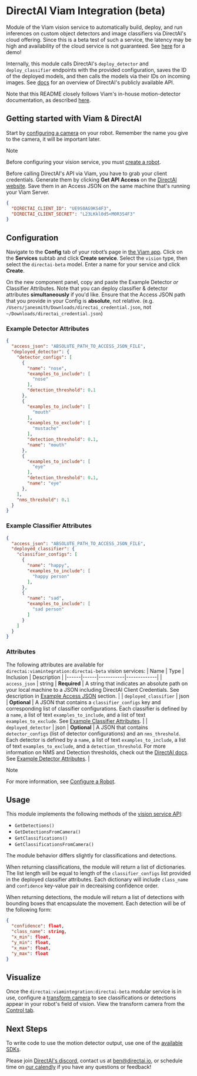# DirectAI Viam Integration (beta)
Module of the Viam vision service to automatically build, deploy, and run inferences on custom object detectors and image classifiers via DirectAI's cloud offering. Since this is a beta test of such a service, the latency may be high and availability of the cloud service is not guaranteed. See [here](https://www.loom.com/share/08d15df72eb5443ea0315e3d03cf6486?sid=1451ba1e-13f9-4f75-9cf8-63074f66f29e) for a demo!

Internally, this module calls DirectAI's `deploy_detector` and `deploy_classifier` endpoints with the provided configuration, saves the ID of the deployed models, and then calls the models via their IDs on incoming images. See [docs](https://api.alpha.directai.io/docs) for an overview of DirectAI's publicly available API.

Note that this README closely follows Viam's in-house motion-detector documentation, as described [here](https://github.com/viam-labs/motion-detector/).

## Getting started with Viam & DirectAI

Start by [configuring a camera](https://docs.viam.com/components/camera/webcam/) on your robot. Remember the name you give to the camera, it will be important later.
> [!NOTE]  
> Before configuring your vision service, you must [create a robot](https://docs.viam.com/manage/fleet/robots/#add-a-new-robot).

Before calling DirectAI's API via Viam, you have to grab your client credentials. Generate them by clicking **Get API Access** on the [DirectAI website](https://directai.io/). Save them in an Access JSON on the same machine that's running your Viam Server.
```json
{
  "DIRECTAI_CLIENT_ID": "UE9S0AG9KS4F3",
  "DIRECTAI_CLIENT_SECRET": "L23LKkl0d5<M0R3S4F3"
}
```

## Configuration

Navigate to the **Config** tab of your robot’s page in [the Viam app](https://app.viam.com/). Click on the **Services** subtab and click **Create service**. Select the `vision` type, then select the `directai-beta` model. Enter a name for your service and click **Create**.

On the new component panel, copy and paste the Example Detector *or* Classifier Attributes. Note that you can deploy classifier & detector attributes **simultaneously** if you'd like. Ensure that the Access JSON path that you provide in your Config is **absolute**, not relative. (e.g. `/Users/janesmith/Downloads/directai_credential.json`, not `~/Downloads/directai_credential.json`)

### Example Detector Attributes

```json
{
  "access_json": "ABSOLUTE_PATH_TO_ACCESS_JSON_FILE",
  "deployed_detector": {
    "detector_configs": [
      {
        "name": "nose",
        "examples_to_include": [
          "nose"
        ],
        "detection_threshold": 0.1
      },
      {
        "examples_to_include": [
          "mouth"
        ],
        "examples_to_exclude": [
          "mustache"
        ],
        "detection_threshold": 0.1,
        "name": "mouth"
      },
      {
        "examples_to_include": [
          "eye"
        ],
        "detection_threshold": 0.1,
        "name": "eye"
      },
    ],
    "nms_threshold": 0.1
  }
}
```

### Example Classifier Attributes

```json
{
  "access_json": "ABSOLUTE_PATH_TO_ACCESS_JSON_FILE",
  "deployed_classifier": {
    "classifier_configs": [
      {
        "name": "happy",
        "examples_to_include": [
          "happy person"
        ],
      },
      {
        "name": "sad",
        "examples_to_include": [
          "sad person"
        ]
      }
    ]
  }
}
```



### Attributes

The following attributes are available for `directai:viamintegration:directai-beta` vision services:
| Name | Type | Inclusion | Description |
|------|------|-----------|-------------|
| `access_json` | string | **Required** | A string that indicates an absolute path on your local machine to a JSON including DirectAI Client Credentials. See description in [Example Access JSON](#example-access-json) section. |
| `deployed_classifier` | json | **Optional** | A JSON that contains a `classifier_configs` key and corresponding list of classifier configurations. Each classifier is defined by a `name`, a list of text `examples_to_include`, and a list of text `examples_to_exclude`. See [Example Classifier Attributes](#example-classifier-attributes). |
| `deployed_detector` | json | **Optional** | A JSON that contains `detector_configs` (list of detector configurations) and an `nms_threshold`. Each detector is defined by a `name`, a list of text `examples_to_include`, a list of text `examples_to_exclude`, and a `detection_threshold`. For more information on NMS and Detection thresholds, check out the [DirectAI docs](https://api.alpha.directai.io/docs#/). See [Example Detector Attributes](#example-detector-attributes). |

> [!NOTE]  
> For more information, see [Configure a Robot](https://docs.viam.com/manage/configuration/).

## Usage

This module implements the following methods of the [vision service API](https://docs.viam.com/services/vision/#api):
  * `GetDetections()`
  * `GetDetectionsFromCamera()`
  * `GetClassifications()`
  * `GetClassificationsFromCamera()`

The module behavior differs slightly for classifications and detections.

When returning classifications, the module will return a list of dictionaries. The list length will be equal to length of the `classifier_configs` list provided in the deployed classifier attributes. Each dictionary will include `class_name` and `confidence` key-value pair in decreaising confidence order.

When returning detections, the module will return a list of detections with bounding boxes that encapsulate the movement. Each detection will be of the following form:
```json
{
  "confidence": float,
  "class_name": string,
  "x_min": float,
  "y_min": float,
  "x_max": float,
  "y_max": float
}
```

## Visualize
Once the `directai:viamintegration:directai-beta` modular service is in use, configure a [transform camera](https://docs.viam.com/components/camera/transform/) to see classifications or detections appear in your robot's field of vision. View the transform camera from the [Control tab](https://docs.viam.com/manage/fleet/robots/#control).

## Next Steps
To write code to use the motion detector output, use one of the [available SDKs](https://docs.viam.com/program/).

Please join [DirectAI's discord](https://discord.com/invite/APU6MWBKQv), contact us at [ben@directai.io](mailto:ben@directai.io), or schedule time on [our calendly](https://calendly.com/directai/demo) if you have any questions or feedback!





